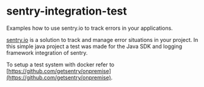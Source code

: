# sentry-integration-test
Examples how to use sentry.io to track errors in your applications.

[sentry.io](https://sentry.io/welcome/) is a solution to track and manage error situations in your project. In this simple java project a test was made for the Java SDK and logging framework integration of sentry.

To setup a test system with docker refer to [https://github.com/getsentry/onpremise](https://github.com/getsentry/onpremise).

